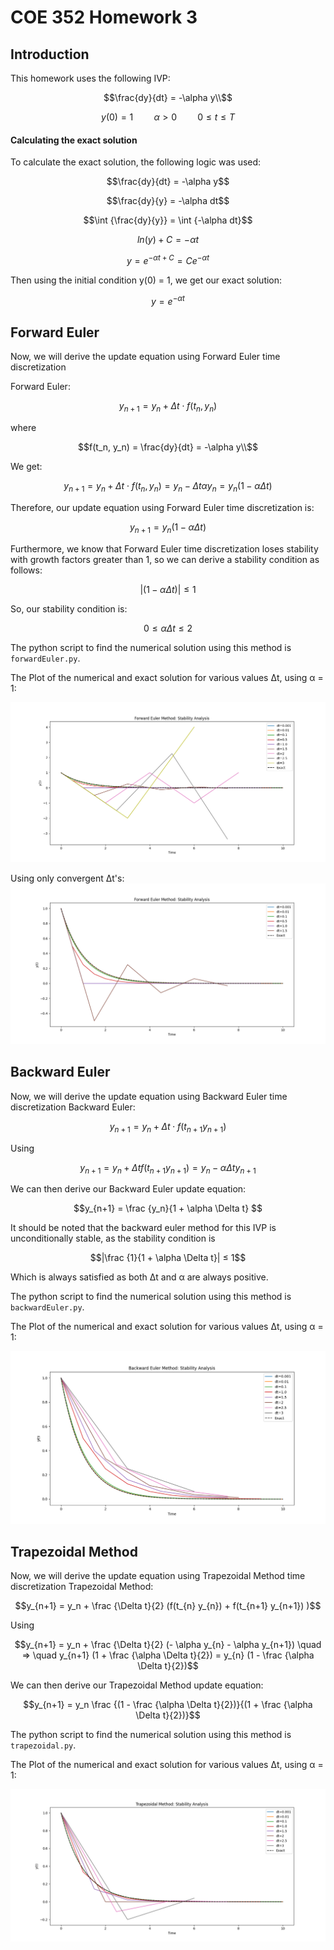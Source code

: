 # COE 352 Homework 3

## Introduction
This homework uses the following IVP:

```math
\frac{dy}{dt} = -\alpha y\\
```
```math
y(0) = 1 \quad \quad \alpha > 0 \quad \quad 0 ≤ t ≤ T
```

#### Calculating the exact solution
To calculate the exact solution, the following logic was used:
```math
\frac{dy}{dt} = -\alpha y
```
```math
\frac{dy}{y} = -\alpha dt
```
```math
\int {\frac{dy}{y}} = \int {-\alpha dt}
```
```math
ln(y) + C = - \alpha t
```
```math
y = e^ {- \alpha t + C} = Ce^ {- \alpha t}
```
Then using the initial condition y(0) = 1, we get our exact solution:
```math
y = e^ {- \alpha t}
```


## Forward Euler
Now, we will derive the update equation using Forward Euler time discretization

Forward Euler:
```math
y_{n+1} = y_n + \Delta t \cdot f(t_n, y_n)
```
where
```math
f(t_n, y_n) = \frac{dy}{dt} = -\alpha y\\
```
We get:
```math
y_{n+1} = y_n + \Delta t \cdot f(t_n, y_n) = y_n - \Delta t \alpha y_n = y_n (1 - \alpha \Delta t)
```
Therefore, our update equation using Forward Euler time discretization is:
```math
y_{n+1} = y_n (1 - \alpha \Delta t)
```

Furthermore, we know that Forward Euler time discretization loses stability with growth factors greater than 1, so we can derive a stability condition as follows:
```math
|(1 - \alpha \Delta t)| ≤ 1
```
So, our stability condition is:
```math
0 ≤ \alpha \Delta t ≤ 2 
```
The python script to find the numerical solution using this method is `forwardEuler.py`.

The Plot of the numerical and exact solution for various values &Delta;t, using &alpha; = 1:

![Forward Euler Plot](https://github.com/jthet/coe352-homeworks/blob/main/hw3/images/Figure_1.png)

Using only convergent &Delta;t's:
![Forward Euler Plot Convergent](https://github.com/jthet/coe352-homeworks/blob/main/hw3/images/Figure_2.png)


## Backward Euler
Now, we will derive the update equation using Backward Euler time discretization
Backward Euler:
```math
y_{n+1} = y_n + \Delta t \cdot f(t_{n+1} y_{n+1})
```

Using
```math
y_{n+1} = y_n + \Delta t f(t_{n+1} y_{n+1}) = y_n - \alpha \Delta t y_{n+1}
```
We can then derive our Backward Euler update equation:

```math
y_{n+1} = \frac {y_n}{1 + \alpha \Delta t} 
```
It should be noted that the backward euler method for this IVP is unconditionally stable, as the stability condition is

```math
|\frac {1}{1 + \alpha \Delta t}| ≤ 1
```
Which is always satisfied as both &Delta;t and &alpha; are always positive.


The python script to find the numerical solution using this method is `backwardEuler.py`.

The Plot of the numerical and exact solution for various values &Delta;t, using &alpha; = 1:

![Backward Euler Plot](https://github.com/jthet/coe352-homeworks/blob/main/hw3/images/Figure_3.png)



## Trapezoidal Method
Now, we will derive the update equation using Trapezoidal Method time discretization
Trapezoidal Method:
```math
y_{n+1} = y_n + \frac {\Delta t}{2} (f(t_{n} y_{n}) + f(t_{n+1} y_{n+1}) )
```

Using
```math
y_{n+1} = y_n + \frac {\Delta t}{2} (- \alpha y_{n} - \alpha y_{n+1}) \quad => \quad y_{n+1} (1 + \frac {\alpha \Delta t}{2}) = y_{n} (1 - \frac {\alpha \Delta t}{2})
```
We can then derive our Trapezoidal Method update equation:

```math
y_{n+1} = y_n \frac {(1 - \frac {\alpha \Delta t}{2})}{(1 + \frac {\alpha \Delta t}{2})}
```

The python script to find the numerical solution using this method is `trapezoidal.py`.

The Plot of the numerical and exact solution for various values &Delta;t, using &alpha; = 1:

![Trapezoidal Method Plot](https://github.com/jthet/coe352-homeworks/blob/main/hw3/images/Figure_4.png)

